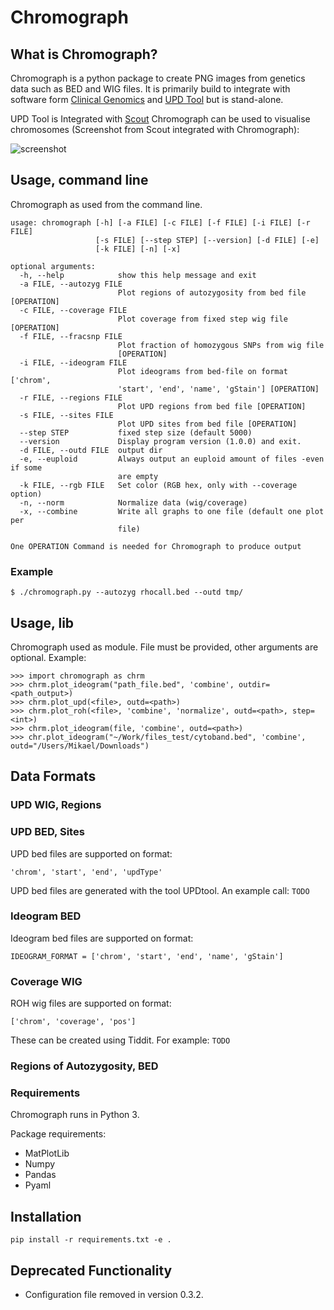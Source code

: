 # Chromograph


## What is Chromograph?
Chromograph is a python package to create PNG images from genetics data
such as BED and WIG files. It is primarily build to integrate with
software form [Clinical Genomics](https://github.com/Clinical-Genomics) and
[UPD Tool](https://github.com/bjhall/upd) but is stand-alone.

UPD Tool is 
Integrated with [Scout](https://github.com/Clinical-Genomics/scout)
Chromograph can be used to visualise chromosomes (Screenshot from Scout integrated with Chromograph):

![screenshot](https://github.com/mikaell/chromograph/blob/master/screenshot.png)

## Usage, command line
Chromograph as used from the command line.

```
usage: chromograph [-h] [-a FILE] [-c FILE] [-f FILE] [-i FILE] [-r FILE]
                   [-s FILE] [--step STEP] [--version] [-d FILE] [-e]
                   [-k FILE] [-n] [-x]

optional arguments:
  -h, --help            show this help message and exit
  -a FILE, --autozyg FILE
                        Plot regions of autozygosity from bed file [OPERATION]
  -c FILE, --coverage FILE
                        Plot coverage from fixed step wig file [OPERATION]
  -f FILE, --fracsnp FILE
                        Plot fraction of homozygous SNPs from wig file
                        [OPERATION]
  -i FILE, --ideogram FILE
                        Plot ideograms from bed-file on format ['chrom',
                        'start', 'end', 'name', 'gStain'] [OPERATION]
  -r FILE, --regions FILE
                        Plot UPD regions from bed file [OPERATION]
  -s FILE, --sites FILE
                        Plot UPD sites from bed file [OPERATION]
  --step STEP           fixed step size (default 5000)
  --version             Display program version (1.0.0) and exit.
  -d FILE, --outd FILE  output dir
  -e, --euploid         Always output an euploid amount of files -even if some
                        are empty
  -k FILE, --rgb FILE   Set color (RGB hex, only with --coverage option)
  -n, --norm            Normalize data (wig/coverage)
  -x, --combine         Write all graphs to one file (default one plot per
                        file)

One OPERATION Command is needed for Chromograph to produce output
```

### Example
```
$ ./chromograph.py --autozyg rhocall.bed --outd tmp/
```

## Usage, lib
Chromograph used as module. File must be provided, other arguments are
optional. Example:
```
>>> import chromograph as chrm
>>> chrm.plot_ideogram("path_file.bed", 'combine', outdir=<path_output>)
>>> chrm.plot_upd(<file>, outd=<path>)
>>> chrm.plot_roh(<file>, 'combine', 'normalize', outd=<path>, step=<int>)
>>> chrm.plot_ideogram(file, 'combine', outd=<path>)
>>> chr.plot_ideogram("~/Work/files_test/cytoband.bed", 'combine', outd="/Users/Mikael/Downloads")

```



## Data Formats
### UPD WIG, Regions



### UPD BED, Sites
UPD bed files are supported on format:
```
'chrom', 'start', 'end', 'updType'
```
UPD bed files are generated with the tool UPDtool. An example call: `TODO`


### Ideogram BED
Ideogram bed files are supported on format:
```
IDEOGRAM_FORMAT = ['chrom', 'start', 'end', 'name', 'gStain']
```

### Coverage WIG
ROH wig files are supported on format:
```
['chrom', 'coverage', 'pos']
```
These can be created using Tiddit. For example: `TODO`


### Regions of Autozygosity, BED


### Requirements
Chromograph runs in Python 3.

Package requirements:
 * MatPlotLib
 * Numpy
 * Pandas
 * Pyaml

## Installation
```
pip install -r requirements.txt -e .
```



## Deprecated Functionality 
* Configuration file removed in version 0.3.2.
